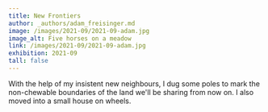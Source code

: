 ```yaml
---
title: New Frontiers
author: _authors/adam_freisinger.md
image: /images/2021-09/2021-09-adam.jpg
image_alt: Five horses on a meadow
link: /images/2021-09/2021-09-adam.jpg
exhibition: 2021-09
tall: false
---
```


With the help of my insistent new neighbours, I dug some poles to mark the non-chewable boundaries of the land we'll be sharing from now on. I also moved into a small house on wheels.